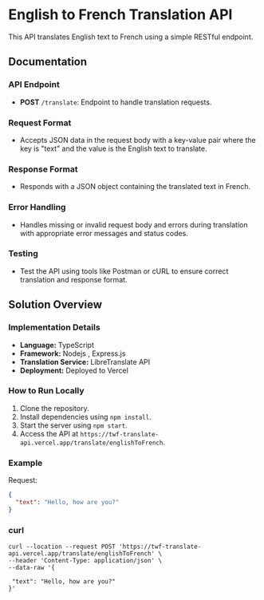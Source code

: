 # English to French Translation API

This API translates English text to French using a simple RESTful endpoint.

## Documentation

### API Endpoint

- **POST** `/translate`: Endpoint to handle translation requests.

### Request Format

- Accepts JSON data in the request body with a key-value pair where the key is "text" and the value is the English text to translate.

### Response Format

- Responds with a JSON object containing the translated text in French.

### Error Handling

- Handles missing or invalid request body and errors during translation with appropriate error messages and status codes.

### Testing

- Test the API using tools like Postman or cURL to ensure correct translation and response format.

## Solution Overview

### Implementation Details

- **Language:** TypeScript
- **Framework:** Nodejs , Express.js
- **Translation Service:** LibreTranslate API
- **Deployment:** Deployed to Vercel

### How to Run Locally

1. Clone the repository.
2. Install dependencies using `npm install`.
3. Start the server using `npm start`.
4. Access the API at `https://twf-translate-api.vercel.app/translate/englishToFrench`.

### Example

Request:

```json
{
  "text": "Hello, how are you?"
}
```

### curl

```
curl --location --request POST 'https://twf-translate-api.vercel.app/translate/englishToFrench' \
--header 'Content-Type: application/json' \
--data-raw '{

 "text": "Hello, how are you?"
}'
```
